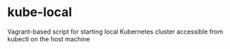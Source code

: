 # kube-local
Vagrant-based script for starting local Kubernetes cluster accessible from kubectl on the host machine
